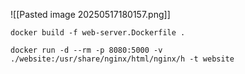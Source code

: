 ![[Pasted image 20250517180157.png]]

`docker build -f web-server.Dockerfile .`

`docker run -d --rm -p 8080:5000 -v ./website:/usr/share/nginx/html/nginx/h -t website`
